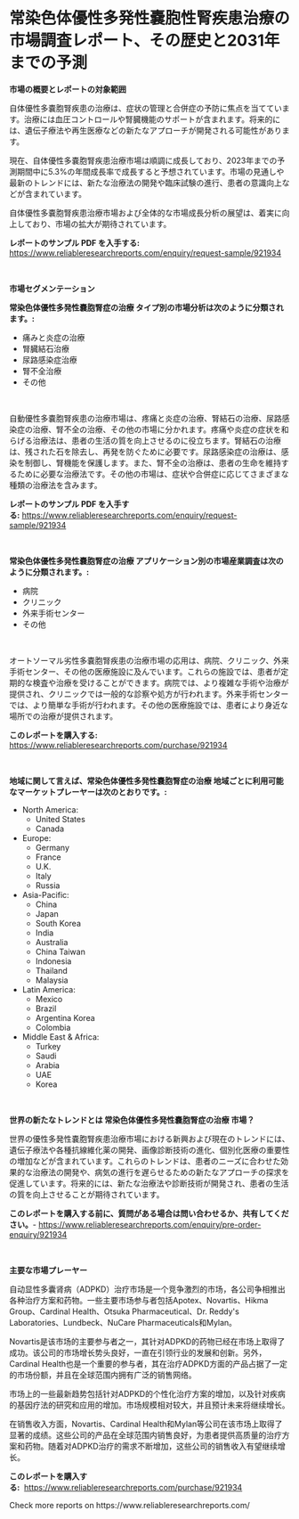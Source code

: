 <p><h1>常染色体優性多発性嚢胞性腎疾患治療の市場調査レポート、その歴史と2031年までの予測</h1></p><p><strong>市場の概要とレポートの対象範囲</strong></p>
<p><p>自体優性多嚢胞腎疾患の治療は、症状の管理と合併症の予防に焦点を当てています。治療には血圧コントロールや腎臓機能のサポートが含まれます。将来的には、遺伝子療法や再生医療などの新たなアプローチが開発される可能性があります。</p><p>現在、自体優性多嚢胞腎疾患治療市場は順調に成長しており、2023年までの予測期間中に5.3%の年間成長率で成長すると予想されています。市場の見通しや最新のトレンドには、新たな治療法の開発や臨床試験の進行、患者の意識向上などが含まれています。</p><p>自体優性多嚢胞腎疾患治療市場および全体的な市場成長分析の展望は、着実に向上しており、市場の拡大が期待されています。</p></p>
<p><strong>レポートのサンプル PDF を入手する:</strong> <a href="https://www.reliableresearchreports.com/enquiry/request-sample/921934">https://www.reliableresearchreports.com/enquiry/request-sample/921934</a></p>
<p>&nbsp;</p>
<p><strong>市場セグメンテーション</strong></p>
<p><strong>常染色体優性多発性嚢胞腎症の治療 タイプ別の市場分析は次のように分類されます。:</strong></p>
<p><ul><li>痛みと炎症の治療</li><li>腎臓結石治療</li><li>尿路感染症治療</li><li>腎不全治療</li><li>その他</li></ul></p>
<p>&nbsp;</p>
<p><p>自動優性多嚢胞腎疾患の治療市場は、疼痛と炎症の治療、腎結石の治療、尿路感染症の治療、腎不全の治療、その他の市場に分かれます。疼痛や炎症の症状を和らげる治療法は、患者の生活の質を向上させるのに役立ちます。腎結石の治療は、残された石を除去し、再発を防ぐために必要です。尿路感染症の治療は、感染を制御し、腎機能を保護します。また、腎不全の治療は、患者の生命を維持するために必要な治療法です。その他の市場は、症状や合併症に応じてさまざまな種類の治療法を含みます。</p></p>
<p><strong>レポートのサンプル PDF を入手する:</strong>&nbsp;<a href="https://www.reliableresearchreports.com/enquiry/request-sample/921934">https://www.reliableresearchreports.com/enquiry/request-sample/921934</a></p>
<p>&nbsp;</p>
<p><strong> 常染色体優性多発性嚢胞腎症の治療 アプリケーション別の市場産業調査は次のように分類されます。:</strong></p>
<p><ul><li>病院</li><li>クリニック</li><li>外来手術センター</li><li>その他</li></ul></p>
<p>&nbsp;</p>
<p><p>オートソーマル劣性多嚢胞腎疾患の治療市場の応用は、病院、クリニック、外来手術センター、その他の医療施設に及んでいます。これらの施設では、患者が定期的な検査や治療を受けることができます。病院では、より複雑な手術や治療が提供され、クリニックでは一般的な診察や処方が行われます。外来手術センターでは、より簡単な手術が行われます。その他の医療施設では、患者により身近な場所での治療が提供されます。</p></p>
<p><strong>このレポートを購入する:</strong>&nbsp; <a href="https://www.reliableresearchreports.com/purchase/921934">https://www.reliableresearchreports.com/purchase/921934</a></p>
<p>&nbsp;</p>
<p><strong>地域に関して言えば、常染色体優性多発性嚢胞腎症の治療 地域ごとに利用可能なマーケットプレーヤーは次のとおりです。:</strong></p>
<p><ul>
    <li>
        North America:
        <ul>
            <li>United States</li>
            <li>Canada</li>
        </ul>
    </li>
    <li>
        Europe:
        <ul>
            <li>Germany</li>
            <li>France</li>
            <li>U.K.</li>
            <li>Italy</li>
            <li>Russia</li>
        </ul>
    </li>
    <li>
        Asia-Pacific:
        <ul>
            <li>China</li>
            <li>Japan</li>
            <li>South Korea</li>
            <li>India</li>
            <li>Australia</li>
            <li>China Taiwan</li>
            <li>Indonesia</li>
            <li>Thailand</li>
            <li>Malaysia</li>
        </ul>
    </li>
    <li>
        Latin America:
        <ul>
            <li>Mexico</li>
            <li>Brazil</li>
            <li>Argentina Korea</li>
            <li>Colombia</li>
        </ul>
    </li>
    <li>
        Middle East & Africa:
        <ul>
            <li>Turkey</li>
            <li>Saudi</li>
            <li>Arabia</li>
            <li>UAE</li>
            <li>Korea</li>
        </ul>
    </li>
    </ul></p>
<p>&nbsp;</p>
<p><strong>世界の新たなトレンドとは 常染色体優性多発性嚢胞腎症の治療 市場？</strong></p>
<p><p>世界の優性多発性嚢胞腎疾患治療市場における新興および現在のトレンドには、遺伝子療法や各種抗線維化薬の開発、画像診断技術の進化、個別化医療の重要性の増加などが含まれています。これらのトレンドは、患者のニーズに合わせた効果的な治療法の開発や、病気の進行を遅らせるための新たなアプローチの探求を促進しています。将来的には、新たな治療法や診断技術が開発され、患者の生活の質を向上させることが期待されています。</p></p>
<p><strong>このレポートを購入する前に、質問がある場合は問い合わせるか、共有してください。</strong>- <a href="https://www.reliableresearchreports.com/enquiry/pre-order-enquiry/921934">https://www.reliableresearchreports.com/enquiry/pre-order-enquiry/921934</a></p>
<p>&nbsp;</p>
<p><strong>主要な市場プレーヤー</strong></p>
<p><p>自动显性多囊肾病（ADPKD）治疗市场是一个竞争激烈的市场，各公司争相推出各种治疗方案和药物。一些主要市场参与者包括Apotex、Novartis、Hikma Group、Cardinal Health、Otsuka Pharmaceutical、Dr. Reddy's Laboratories、Lundbeck、NuCare Pharmaceuticals和Mylan。</p><p>Novartis是该市场的主要参与者之一，其针对ADPKD的药物已经在市场上取得了成功。该公司的市场增长势头良好，一直在引领行业的发展和创新。另外，Cardinal Health也是一个重要的参与者，其在治疗ADPKD方面的产品占据了一定的市场份额，并且在全球范围内拥有广泛的销售网络。</p><p>市场上的一些最新趋势包括针对ADPKD的个性化治疗方案的增加，以及针对疾病的基因疗法的研究和应用的增加。市场规模相对较大，并且预计未来将继续增长。</p><p>在销售收入方面，Novartis、Cardinal Health和Mylan等公司在该市场上取得了显著的成绩。这些公司的产品在全球范围内销售良好，为患者提供高质量的治疗方案和药物。随着对ADPKD治疗的需求不断增加，这些公司的销售收入有望继续增长。</p></p>
<p><strong>このレポートを購入する:</strong>&nbsp;&nbsp;<a href="https://www.reliableresearchreports.com/purchase/921934">https://www.reliableresearchreports.com/purchase/921934</a></p>
<p>Check more reports on https://www.reliableresearchreports.com/</p>